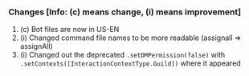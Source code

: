 ### Changes [Info: (c) means change, (i) means improvement]
1. (c) Bot files are now in US-EN
2. (i) Changed command file names to be more readable (assignall => assignAll)
3. (i) Changed out the deprecated ``.setDMPermission(false)`` with ``.setContexts([InteractionContextType.Guild])`` where it appeared

